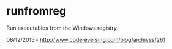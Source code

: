 # runfromreg
Run executables from the Windows registry

08/12/2015 - http://www.codereversing.com/blog/archives/261

